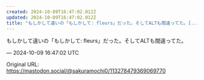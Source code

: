 ```yaml
---
created: 2024-10-09T16:47:02.012Z
updated: 2024-10-09T16:47:02.012Z
title: "もしかして違いの「もしかして: fleurs」だった。そしてALTも間違ってた。[...]"
---
```


<p>もしかして違いの「もしかして: fleurs」だった。そしてALTも間違ってた。</p>

&mdash; 2024-10-09 16:47:02 UTC

Original URL: https://mastodon.social/@sakuramochi0/113278479369069770

